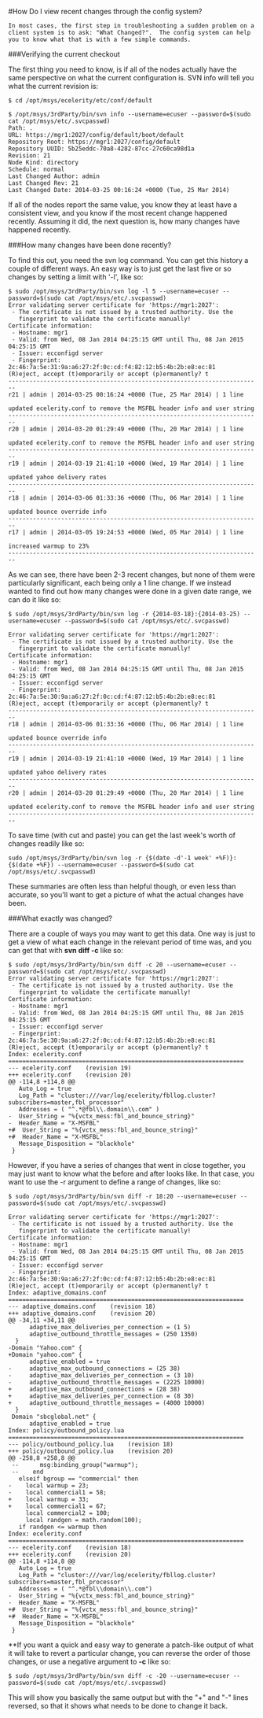 #How Do I view recent changes through the config system?

`In most cases, the first step in troubleshooting a sudden problem on a client system is to ask: "What Changed?".  The config system can help you to know what that is with a few simple commands.`

###Verifying the current checkout

The first thing you need to know, is if all of the nodes actually have the same perspective on what the current configuration is.  SVN info will tell you what the current revision is:

```
$ cd /opt/msys/ecelerity/etc/conf/default

$ /opt/msys/3rdParty/bin/svn info --username=ecuser --password=$(sudo cat /opt/msys/etc/.svcpasswd)
Path: .
URL: https://mgr1:2027/config/default/boot/default
Repository Root: https://mgr1:2027/config/default
Repository UUID: 5b25eddc-70a8-4282-87cc-27c60ca98d1a
Revision: 21
Node Kind: directory
Schedule: normal
Last Changed Author: admin
Last Changed Rev: 21
Last Changed Date: 2014-03-25 00:16:24 +0000 (Tue, 25 Mar 2014)
```

If all of the nodes report the same value, you know they at least have a consistent view, and you know if the most recent change happened recently.  Assuming it did, the next question is, how many changes have happened recently.

###How many changes have been done recently?

To find this out, you need the svn log command.  You can get this history a couple of different ways.  An easy way is to just get the last five or so changes by setting a limit with '-l', like so:

```
$ sudo /opt/msys/3rdParty/bin/svn log -l 5 --username=ecuser --password=$(sudo cat /opt/msys/etc/.svcpasswd)
Error validating server certificate for 'https://mgr1:2027':
 - The certificate is not issued by a trusted authority. Use the
   fingerprint to validate the certificate manually!
Certificate information:
 - Hostname: mgr1
 - Valid: from Wed, 08 Jan 2014 04:25:15 GMT until Thu, 08 Jan 2015 04:25:15 GMT
 - Issuer: ecconfigd server
 - Fingerprint: 2c:46:7a:5e:31:9a:a6:27:2f:0c:cd:f4:82:12:b5:4b:2b:e8:ec:81
(R)eject, accept (t)emporarily or accept (p)ermanently? t
------------------------------------------------------------------------
r21 | admin | 2014-03-25 00:16:24 +0000 (Tue, 25 Mar 2014) | 1 line

updated ecelerity.conf to remove the MSFBL header info and user string
------------------------------------------------------------------------
r20 | admin | 2014-03-20 01:29:49 +0000 (Thu, 20 Mar 2014) | 1 line

updated ecelerity.conf to remove the MSFBL header info and user string
------------------------------------------------------------------------
r19 | admin | 2014-03-19 21:41:10 +0000 (Wed, 19 Mar 2014) | 1 line

updated yahoo delivery rates
------------------------------------------------------------------------
r18 | admin | 2014-03-06 01:33:36 +0000 (Thu, 06 Mar 2014) | 1 line

updated bounce override info
------------------------------------------------------------------------
r17 | admin | 2014-03-05 19:24:53 +0000 (Wed, 05 Mar 2014) | 1 line

increased warmup to 23%
------------------------------------------------------------------------
```

As we can see, there have been 2-3 recent changes, but none of them were particularly significant, each being only a 1 line change.  If we instead wanted to find out how many changes were done in a given date range, we can do it like so:

```
$ sudo /opt/msys/3rdParty/bin/svn log -r {2014-03-18}:{2014-03-25) --username=ecuser --password=$(sudo cat /opt/msys/etc/.svcpasswd)

Error validating server certificate for 'https://mgr1:2027':
 - The certificate is not issued by a trusted authority. Use the
   fingerprint to validate the certificate manually!
Certificate information:
 - Hostname: mgr1
 - Valid: from Wed, 08 Jan 2014 04:25:15 GMT until Thu, 08 Jan 2015 04:25:15 GMT
 - Issuer: ecconfigd server
 - Fingerprint: 2c:46:7a:5e:30:9a:a6:27:2f:0c:cd:f4:87:12:b5:4b:2b:e8:ec:81
(R)eject, accept (t)emporarily or accept (p)ermanently? t
------------------------------------------------------------------------
r18 | admin | 2014-03-06 01:33:36 +0000 (Thu, 06 Mar 2014) | 1 line

updated bounce override info
------------------------------------------------------------------------
r19 | admin | 2014-03-19 21:41:10 +0000 (Wed, 19 Mar 2014) | 1 line

updated yahoo delivery rates
------------------------------------------------------------------------
r20 | admin | 2014-03-20 01:29:49 +0000 (Thu, 20 Mar 2014) | 1 line

updated ecelerity.conf to remove the MSFBL header info and user string
------------------------------------------------------------------------
```

To save time (with cut and paste) you can get the last week's worth of changes readily like so:

```
sudo /opt/msys/3rdParty/bin/svn log -r {$(date -d'-1 week' +%F)}:{$(date +%F}) --username=ecuser --password=$(sudo cat /opt/msys/etc/.svcpasswd)
```

These summaries are often less than helpful though, or even less than accurate, so you'll want to get a picture of what the actual changes have been.

###What exactly was changed?

There are a couple of ways you may want to get this data.  One way is just to get a view of what each change in the relevant period of time was, and you can get that with **svn diff -c** like so:

```
$ sudo /opt/msys/3rdParty/bin/svn diff -c 20 --username=ecuser --password=$(sudo cat /opt/msys/etc/.svcpasswd)
Error validating server certificate for 'https://mgr1:2027':
 - The certificate is not issued by a trusted authority. Use the
   fingerprint to validate the certificate manually!
Certificate information:
 - Hostname: mgr1
 - Valid: from Wed, 08 Jan 2014 04:25:15 GMT until Thu, 08 Jan 2015 04:25:15 GMT
 - Issuer: ecconfigd server
 - Fingerprint: 2c:46:7a:5e:30:9a:a6:27:2f:0c:cd:f4:87:12:b5:4b:2b:e8:ec:81
(R)eject, accept (t)emporarily or accept (p)ermanently? t
Index: ecelerity.conf
===================================================================
--- ecelerity.conf    (revision 19)
+++ ecelerity.conf    (revision 20)
@@ -114,8 +114,8 @@
   Auto_Log = true
   Log_Path = "cluster:///var/log/ecelerity/fbllog.cluster?subscribers=master,fbl_processor"
   Addresses = ( "^.*@fbl\\.domain\\.com" )
-  User_String = "%{vctx_mess:fbl_and_bounce_string}"
-  Header_Name = "X-MSFBL"
+#  User_String = "%{vctx_mess:fbl_and_bounce_string}"
+#  Header_Name = "X-MSFBL"
   Message_Disposition = "blackhole"
 }
```

However, if you have a series of changes that went in close together, you may just want to know what the before and after looks like.  In that case, you want to use the -r argument to define a range of changes, like so:

```
$ sudo /opt/msys/3rdParty/bin/svn diff -r 18:20 --username=ecuser --password=$(sudo cat /opt/msys/etc/.svcpasswd)

Error validating server certificate for 'https://mgr1:2027':
 - The certificate is not issued by a trusted authority. Use the
   fingerprint to validate the certificate manually!
Certificate information:
 - Hostname: mgr1
 - Valid: from Wed, 08 Jan 2014 04:25:15 GMT until Thu, 08 Jan 2015 04:25:15 GMT
 - Issuer: ecconfigd server
 - Fingerprint: 2c:46:7a:5e:30:9a:a6:27:2f:0c:cd:f4:87:12:b5:4b:2b:e8:ec:81
(R)eject, accept (t)emporarily or accept (p)ermanently? t
Index: adaptive_domains.conf
===================================================================
--- adaptive_domains.conf    (revision 18)
+++ adaptive_domains.conf    (revision 20)
@@ -34,11 +34,11 @@
      adaptive_max_deliveries_per_connection = (1 5)
      adaptive_outbound_throttle_messages = (250 1350)
  }
-Domain "Yahoo.com" {
+Domain "yahoo.com" {
      adaptive_enabled = true
-     adaptive_max_outbound_connections = (25 38)
-     adaptive_max_deliveries_per_connection = (3 10)
-     adaptive_outbound_throttle_messages = (2225 10000)
+     adaptive_max_outbound_connections = (28 38)
+     adaptive_max_deliveries_per_connection = (8 30)
+     adaptive_outbound_throttle_messages = (4000 10000)
  }
 Domain "sbcglobal.net" {
      adaptive_enabled = true
Index: policy/outbound_policy.lua
===================================================================
--- policy/outbound_policy.lua    (revision 18)
+++ policy/outbound_policy.lua    (revision 20)
@@ -258,8 +258,8 @@
 --      msg:binding_group("warmup");
 --    end
   elseif bgroup == "commercial" then
-    local warmup = 23;
-    local commercial1 = 58;
+    local warmup = 33;
+    local commercial1 = 67;
     local commercial2 = 100;
     local randgen = math.random(100);
   if randgen <= warmup then
Index: ecelerity.conf
===================================================================
--- ecelerity.conf    (revision 18)
+++ ecelerity.conf    (revision 20)
@@ -114,8 +114,8 @@
   Auto_Log = true
   Log_Path = "cluster:///var/log/ecelerity/fbllog.cluster?subscribers=master,fbl_processor"
   Addresses = ( "^.*@fbl\\domain\\.com")
-  User_String = "%{vctx_mess:fbl_and_bounce_string}"
-  Header_Name = "X-MSFBL"
+#  User_String = "%{vctx_mess:fbl_and_bounce_string}"
+#  Header_Name = "X-MSFBL"
   Message_Disposition = "blackhole"
 }
```

**If you want a quick and easy way to generate a patch-like output of what it will take to revert a particular change, you can reverse the order of those changes, or use a negative argument to **-c** like so:

```
$ sudo /opt/msys/3rdParty/bin/svn diff -c -20 --username=ecuser --password=$(sudo cat /opt/msys/etc/.svcpasswd)
```
This will show you basically the same output but with the "+" and "-" lines reversed, so that it shows what needs to be done to change it back.
